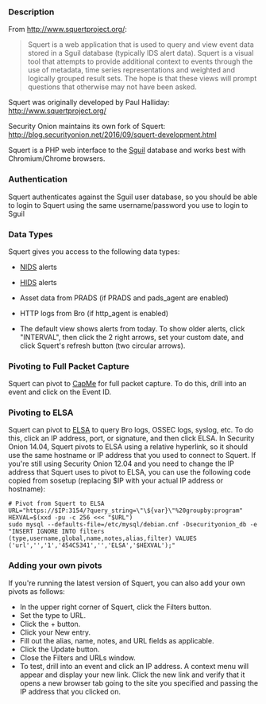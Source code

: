 ### Description
From http://www.squertproject.org/:
> Squert is a web application that is used to query and view event data stored in a Sguil database (typically IDS alert data). Squert is a visual tool that attempts to provide additional context to events through the use of metadata, time series representations and weighted and logically grouped result sets. The hope is that these views will prompt questions that otherwise may not have been asked. 

Squert was originally developed by Paul Halliday:  
http://www.squertproject.org/

Security Onion maintains its own fork of Squert:  
http://blog.securityonion.net/2016/09/squert-development.html

Squert is a PHP web interface to the [Sguil](Sguil) database and works best with Chromium/Chrome browsers.

### Authentication
Squert authenticates against the Sguil user database, so you should be able to login to Squert using the same username/password you use to login to Sguil

### Data Types
Squert gives you access to the following data types:
  * [NIDS](NIDS) alerts
  * [HIDS](OSSEC) alerts
  * Asset data from PRADS (if PRADS and pads_agent are enabled)
  * HTTP logs from Bro (if http_agent is enabled)

* The default view shows alerts from today.  To show older alerts, click "INTERVAL", then click the 2 right arrows, set your custom date, and click Squert's refresh button (two circular arrows).

### Pivoting to Full Packet Capture
Squert can pivot to [CapMe](CapMe) for full packet capture.  To do this, drill into an event and click on the Event ID.

### Pivoting to ELSA
Squert can pivot to [ELSA](ELSA) to query Bro logs, OSSEC logs, syslog, etc.  To do this, click an IP address, port, or signature, and then click ELSA.  In Security Onion 14.04, Squert pivots to ELSA using a relative hyperlink, so it should use the same hostname or IP address that you used to connect to Squert.  If you're still using Security Onion 12.04 and you need to change the IP address that Squert uses to pivot to ELSA, you can use the following code copied from sosetup (replacing $IP with your actual IP address or hostname):
```
# Pivot from Squert to ELSA
URL="https://$IP:3154/?query_string=\"\${var}\"%20groupby:program"
HEXVAL=$(xxd -pu -c 256 <<< "$URL")
sudo mysql --defaults-file=/etc/mysql/debian.cnf -Dsecurityonion_db -e "INSERT IGNORE INTO filters (type,username,global,name,notes,alias,filter) VALUES ('url','','1','454C5341','','ELSA','$HEXVAL');"
```

### Adding your own pivots
If you're running the latest version of Squert, you can also add your own pivots as follows:
* In the upper right corner of Squert, click the Filters button.
* Set the type to URL.
* Click the + button.
* Click your New entry.
* Fill out the alias, name, notes, and URL fields as applicable.
* Click the Update button.
* Close the Filters and URLs window.
* To test, drill into an event and click an IP address.  A context menu will appear and display your new link.  Click the new link and verify that it opens a new browser tab going to the site you specified and passing the IP address that you clicked on.

